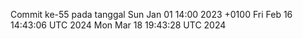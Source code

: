 Commit ke-55 pada tanggal Sun Jan 01 14:00 2023 +0100
Fri Feb 16 14:43:06 UTC 2024
Mon Mar 18 19:43:28 UTC 2024
